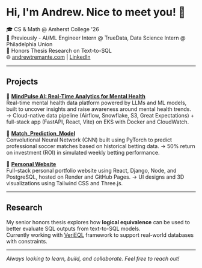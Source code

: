 # Hi, I'm Andrew. Nice to meet you! 👋

🎓 CS & Math @ Amherst College '26  
🏢 Previously - AI/ML Engineer Intern @ TrueData, Data Science Intern @ Philadelphia Union  
🔬 Honors Thesis Research on Text-to-SQL  
🌐 [andrewtremante.com](https://andrewtremante.com) | [LinkedIn](https://www.linkedin.com/in/andrew-tremante-71253a238/)

---

## Projects

🔹 [**MindPulse AI: Real-Time Analytics for Mental Health**](https://github.com/atremante26/Mental_Health_Project)  
Real-time mental health data platform powered by LLMs and ML models, built to uncover insights and raise awareness around mental health trends.
→ Cloud-native data pipeline (Airflow, Snowflake, S3, Great Expectations) + full-stack app (FastAPI, React, Vite) on EKS with Docker and CloudWatch.

🔹 [**Match_Prediction_Model**](https://github.com/atremante26/Match_Prediction_Model)  
Convolutional Neural Network (CNN) built using PyTorch to predict professional soccer matches based on historical betting data.
→ 50% return on investment (ROI) in simulated weekly betting performance. 

🔹 [**Personal Website**](https://github.com/atremante26/Personal_Website)  
Full-stack personal portfolio website using React, Django, Node, and PostgreSQL, hosted on Render and GitHub Pages.
→ UI designs and 3D visualizations using Tailwind CSS and Three.js.

---

## Research

My senior honors thesis explores how **logical equivalence** can be used to better evaluate SQL outputs from text-to-SQL models.  
Currently working with [VeriEQL](https://github.com/VeriEQL/VeriEQL) framework to support real-world databases with constraints.

---

*Always looking to learn, build, and collaborate. Feel free to reach out!*

